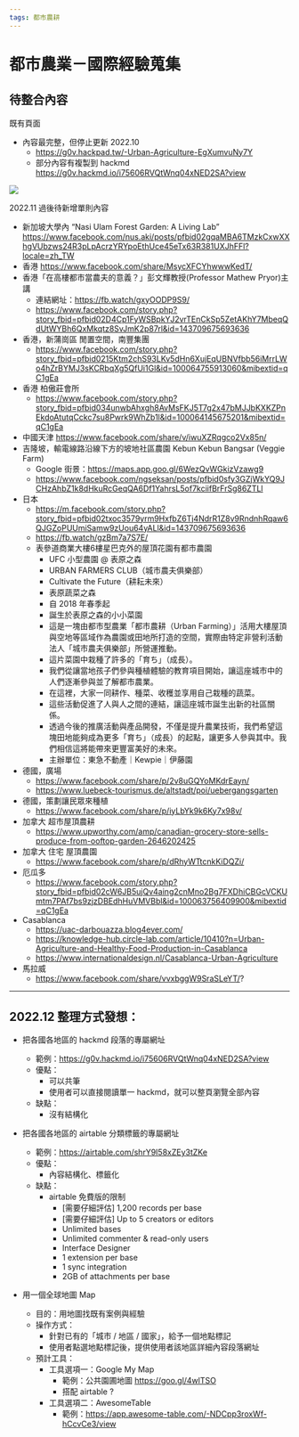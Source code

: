 ```yaml
---
tags: 都市農耕
---
```


# 都市農業－國際經驗蒐集

## 待整合內容

既有頁面
- 內容最完整，但停止更新 2022.10
    - https://g0v.hackpad.tw/-Urban-Agriculture-EgXumvuNy7Y
    - 部分內容有複製到 hackmd https://g0v.hackmd.io/i75606RVQtWnq04xNED2SA?view

![](https://s3-ap-northeast-1.amazonaws.com/g0v-hackmd-images/uploads/upload_34dfc7e70ea9fc6f0ba91eb8e870edb2.png)


2022.11 過後待新增單則內容 
- 新加坡大學內 “Nasi Ulam Forest Garden: A Living Lab” https://www.facebook.com/nus.aki/posts/pfbid02gqaMBA6TMzkCxwXXhgVUbzws24R3pLpAcrzYRYpoEthUce45eTx63R381UXJhFFl?locale=zh_TW
- 香港 https://www.facebook.com/share/MsycXFCYhwwwKedT/
- 香港「在高樓都市當農夫的意義？」彭文輝教授(Professor Mathew Pryor)主講
    - 連結網址：https://fb.watch/gxyOODP9S9/
    - https://www.facebook.com/story.php?story_fbid=pfbid02D4Cp1FyWSBpkYJ2vrTEnCkSp5ZetAKhY7MbeqQdUtWYBh6QxMkqtz8SvJmK2p87rl&id=143709675693636
- 香港，新蒲崗區 閒置空間，南豐集團
    - https://www.facebook.com/story.php?story_fbid=pfbid0215Ktm2chS93LKv5dHn6XujEqUBNVfbb56iMrrLWo4hZrBYMJ3sKCRbqXg5QfUi1Gl&id=100064755913060&mibextid=qC1gEa
- 香港 柏傲莊會所
    - https://www.facebook.com/story.php?story_fbid=pfbid034unwbAhxgh8AvMsFKJ5T7g2x47bMJJbKXKZPnEkdoAtutqCckc7su8Pwrk9WhZb1l&id=100064145675201&mibextid=qC1gEa
- 中國天津 https://www.facebook.com/share/v/iwuXZRqgco2Vx85n/
- 吉隆坡，輸電線路沿線下方的坡地社區農園 Kebun Kebun Bangsar (Veggie Farm)
    - Google 街景：https://maps.app.goo.gl/6WezQvWGkizVzawg9
    - https://www.facebook.com/ngseksan/posts/pfbid0sfy3GZjWkYQ9JCHzAhbZ1k8dHkuRcGeqQA6Df1YahrsL5of7kciifBrFrSg86ZTLl
- 日本
    - https://m.facebook.com/story.php?story_fbid=pfbid02txoc3579yrm9HxfbZ6Tj4NdrR1Z8v9RndnhRqaw6QJGZoPUUmiSamw9zUou64yALl&id=143709675693636
    - https://fb.watch/gzBm7a7S7E/
    - 表參道商業大樓6樓星巴克外的屋頂花園有都市農園
        - UFC 小型農園 @ 表原之森
        - URBAN FARMERS CLUB（城市農夫俱樂部）
        - Cultivate the Future（耕耘未來）
        - 表原蔬菜之森
        - 自 2018 年春季起
        - 誕生於表原之森的小小菜園
        - 這是一塊由都市型農業「都市農耕（Urban Farming）」活用大樓屋頂與空地等區域作為農園或田地所打造的空間，實際由特定非營利活動法人「城市農夫俱樂部」所營運推動。
        - 這片菜園中栽種了許多的「育ち」（成長）。
        - 我們從讓當地孩子們參與種植體驗的教育項目開始，讓這座城市中的人們逐漸參與並了解都市農業。
        - 在這裡，大家一同耕作、種菜、收穫並享用自己栽種的蔬菜。
        - 這些活動促進了人與人之間的連結，讓這座城市誕生出新的社區關係。
        - 透過今後的推廣活動與產品開發，不僅是提升農業技術，我們希望這塊田地能夠成為更多「育ち」（成長）的起點，讓更多人參與其中。我們相信這將能帶來更豐富美好的未來。
        - 主辦單位：東急不動產｜Kewpie｜伊藤園
- 德國，廣場
    - https://www.facebook.com/share/p/2v8uGQYoMKdrEayn/
    - https://www.luebeck-tourismus.de/altstadt/poi/uebergangsgarten
- 德國，策劃讓民眾來種植
    - https://www.facebook.com/share/p/iyLbYk9k6Ky7x98v/
- 加拿大 超市屋頂農耕
    - https://www.upworthy.com/amp/canadian-grocery-store-sells-produce-from-ooftop-garden-2646202425
- 加拿大 住宅 屋頂農園
    - https://www.facebook.com/share/p/dRhyWTtcnkKiDQZi/
- 厄瓜多
    - https://www.facebook.com/story.php?story_fbid=pfbid02cW6JB5ujQv4aing2cnMno2Bg7FXDhiCBGcVCKUmtm7PAf7bs9zjzDBEdhHuVMVBbl&id=100063756409900&mibextid=qC1gEa
- Casablanca
    - https://uac-darbouazza.blog4ever.com/
    - https://knowledge-hub.circle-lab.com/article/10410?n=Urban-Agriculture-and-Healthy-Food-Production-in-Casablanca
    - https://www.internationaldesign.nl/Casablanca-Urban-Agriculture
- 馬拉威
    - https://www.facebook.com/share/vvxbggW9SraSLeYT/?

---

## 2022.12 整理方式發想：
 
- 把各國各地區的 hackmd 段落的專屬網址
    - 範例：https://g0v.hackmd.io/i75606RVQtWnq04xNED2SA?view
    - 優點：
        - 可以共筆
        - 使用者可以直接閱讀單一 hackmd，就可以整頁瀏覽全部內容
    - 缺點：
        - 沒有結構化
- 把各國各地區的 airtable 分類標籤的專屬網址
    - 範例：https://airtable.com/shrY9I58xZEy3tZKe
    - 優點：
        - 內容結構化、標籤化
    - 缺點：
        - airtable 免費版的限制
            - [需要仔細評估] 1,200 records per base
            - [需要仔細評估] Up to 5 creators or editors
            - Unlimited bases
            - Unlimited commenter & read-only users
            - Interface Designer
            - 1 extension per base
            - 1 sync integration
            - 2GB of attachments per base

- 用一個全球地圖 Map 
    - 目的：用地圖找既有案例與經驗
    - 操作方式：
        - 針對已有的「城市 / 地區 / 國家」，給予一個地點標記
        - 使用者點選地點標記後，提供使用者該地區詳細內容段落網址
    - 預計工具：
        - 工具選項一：Google My Map 
            - 範例：公共園圃地圖 https://goo.gl/4wlTSO
            - 搭配 airtable ?
        - 工具選項二：AwesomeTable 
            - 範例：https://app.awesome-table.com/-NDCpp3roxWf-hCcvCe3/view





